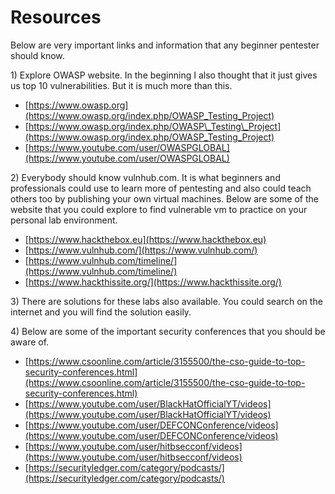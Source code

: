 # Resources

Below are very important links and information that any beginner pentester should know.

1\) Explore OWASP website. In the beginning I also thought that it just gives us top 10 vulnerabilities. But it is much more than this.

* [https://www.owasp.org](https://www.owasp.org/index.php/OWASP_Testing_Project)
* [https://www.owasp.org/index.php/OWASP\_Testing\_Project](https://www.owasp.org/index.php/OWASP_Testing_Project)
* [https://www.youtube.com/user/OWASPGLOBAL](https://www.youtube.com/user/OWASPGLOBAL)

2\) Everybody should know vulnhub.com. It is what beginners and professionals could use to learn more of pentesting and also could teach others too by publishing your own virtual machines. Below are some of the website that you could explore to find vulnerable vm to practice on your personal lab environment.

* [https://www.hackthebox.eu](https://www.hackthebox.eu)  
* [https://www.vulnhub.com/](https://www.vulnhub.com/)
* [https://www.vulnhub.com/timeline/](https://www.vulnhub.com/timeline/)
* [https://www.hackthissite.org/](https://www.hackthissite.org/)

3\) There are solutions for these labs also available. You could search on the internet and you will find the solution easily.

4\) Below are some of the important security conferences that you should be aware of.

* [https://www.csoonline.com/article/3155500/the-cso-guide-to-top-security-conferences.html](https://www.csoonline.com/article/3155500/the-cso-guide-to-top-security-conferences.html)
* [https://www.youtube.com/user/BlackHatOfficialYT/videos](https://www.youtube.com/user/BlackHatOfficialYT/videos)
* [https://www.youtube.com/user/DEFCONConference/videos](https://www.youtube.com/user/DEFCONConference/videos)
* [https://www.youtube.com/user/hitbsecconf/videos](https://www.youtube.com/user/hitbsecconf/videos)
* [https://securityledger.com/category/podcasts/](https://securityledger.com/category/podcasts/)

